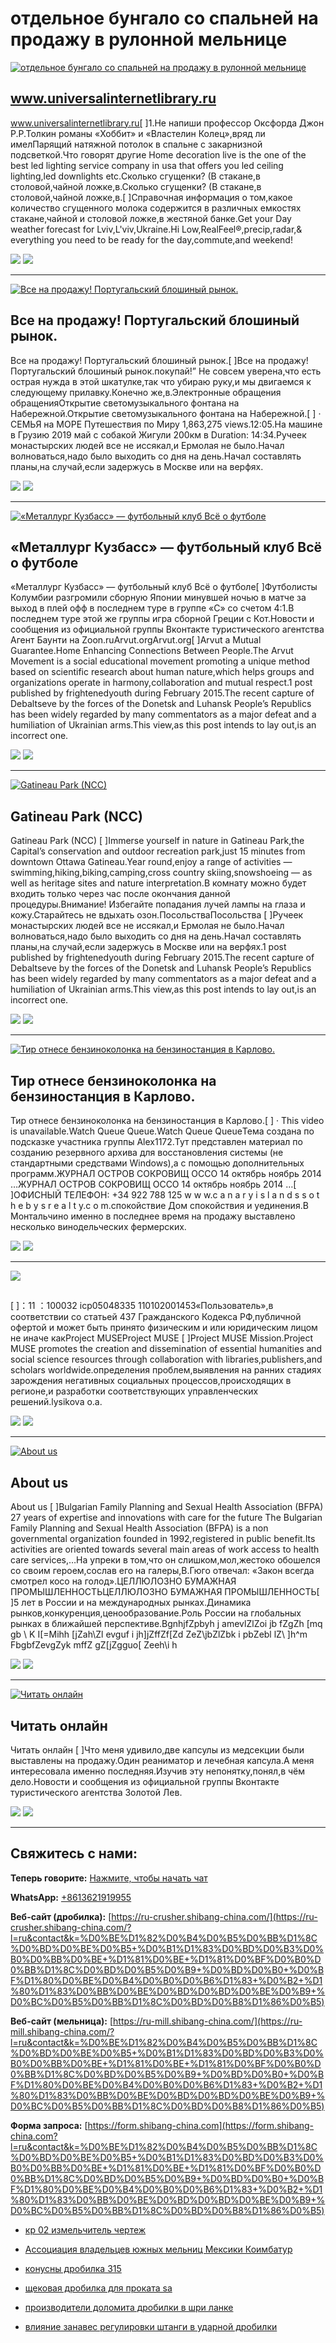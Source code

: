 # отдельное бунгало со спальней на продажу в рулонной мельнице

<a href="https://swt.shibang-china.com/?l=ru&img&k=%D0%BE%D1%82%D0%B4%D0%B5%D0%BB%D1%8C%D0%BD%D0%BE%D0%B5+%D0%B1%D1%83%D0%BD%D0%B3%D0%B0%D0%BB%D0%BE+%D1%81%D0%BE+%D1%81%D0%BF%D0%B0%D0%BB%D1%8C%D0%BD%D0%B5%D0%B9+%D0%BD%D0%B0+%D0%BF%D1%80%D0%BE%D0%B4%D0%B0%D0%B6%D1%83+%D0%B2+%D1%80%D1%83%D0%BB%D0%BE%D0%BD%D0%BD%D0%BE%D0%B9+%D0%BC%D0%B5%D0%BB%D1%8C%D0%BD%D0%B8%D1%86%D0%B5" target="_blank">![отдельное бунгало со спальней на продажу в рулонной мельнице](http://static.shibang-china.com/all-800x300/215.jpg)</a>

## www.universalinternetlibrary.ru
www.universalinternetlibrary.ru[ ]1.Не напиши профессор Оксфорда Джон Р.Р.Толкин романы &#171;Хоббит&#187; и &#171;Властелин Колец&#187;,вряд ли имелПарящий натяжной потолок в спальне с закарнизной подсветкой.Что говорят другие Home decoration live is the one of the best led lighting service company in usa that offers you led ceiling lighting,led downlights etc.Сколько сгущенки? (В стакане,в столовой,чайной ложке,в.Сколько сгущенки? (В стакане,в столовой,чайной ложке,в.[ ]Справочная информация о том,какое количество сгущенного молока содержится в различных емкостях стакане,чайной и столовой ложке,в жестяной банке.Get your Day weather forecast for Lviv,L'viv,Ukraine.Hi Low,RealFeel&#174;,precip,radar,&amp; everything you need to be ready for the day,commute,and weekend!


<a href="https://whatsapp.shibangsoft.com/WhatsApp.php" target="_blank" title="WhatsApp">![](http://static.shibang-china.com/icon/whatsapp.png)</a> <a href="https://swt.shibang-china.com/?l=ru&icon&k=%D0%BE%D1%82%D0%B4%D0%B5%D0%BB%D1%8C%D0%BD%D0%BE%D0%B5+%D0%B1%D1%83%D0%BD%D0%B3%D0%B0%D0%BB%D0%BE+%D1%81%D0%BE+%D1%81%D0%BF%D0%B0%D0%BB%D1%8C%D0%BD%D0%B5%D0%B9+%D0%BD%D0%B0+%D0%BF%D1%80%D0%BE%D0%B4%D0%B0%D0%B6%D1%83+%D0%B2+%D1%80%D1%83%D0%BB%D0%BE%D0%BD%D0%BD%D0%BE%D0%B9+%D0%BC%D0%B5%D0%BB%D1%8C%D0%BD%D0%B8%D1%86%D0%B5" target="_blank">![](http://static.shibang-china.com/icon/chat-ru.png)</a>

---

<a href="https://swt.shibang-china.com/?l=ru&img&k=%D0%BE%D1%82%D0%B4%D0%B5%D0%BB%D1%8C%D0%BD%D0%BE%D0%B5+%D0%B1%D1%83%D0%BD%D0%B3%D0%B0%D0%BB%D0%BE+%D1%81%D0%BE+%D1%81%D0%BF%D0%B0%D0%BB%D1%8C%D0%BD%D0%B5%D0%B9+%D0%BD%D0%B0+%D0%BF%D1%80%D0%BE%D0%B4%D0%B0%D0%B6%D1%83+%D0%B2+%D1%80%D1%83%D0%BB%D0%BE%D0%BD%D0%BD%D0%BE%D0%B9+%D0%BC%D0%B5%D0%BB%D1%8C%D0%BD%D0%B8%D1%86%D0%B5" target="_blank">![Все на продажу! Португальский блошиный рынок.](http://static.shibang-china.com/all-800x300/637.jpg)</a>

## Все на продажу! Португальский блошиный рынок.
Все на продажу! Португальский блошиный рынок.[ ]Все на продажу! Португальский блошиный рынок.покупай!” Не совсем уверена,что есть острая нужда в этой шкатулке,так что убираю руку,и мы двигаемся к следующему прилавку.Конечно же,в.Электронные обращения обращенияОткрытие светомузыкального фонтана на Набережной.Открытие светомузыкального фонтана на Набережной.[ ]&nbsp;&#0183;&#32;СЕМЬЯ на МОРЕ Путешествия по Миру 1,863,275 views.12:05.На машине в Грузию 2019 май с собакой Жигули 200км в Duration: 14:34.Ручеек монастырских людей все не иссякал,и Ермолая не было.Начал волноваться,надо было выходить со дня на день.Начал составлять планы,на случай,если задержусь в Москве или на верфях.


<a href="https://whatsapp.shibangsoft.com/WhatsApp.php" target="_blank" title="WhatsApp">![](http://static.shibang-china.com/icon/whatsapp.png)</a> <a href="https://swt.shibang-china.com/?l=ru&icon&k=%D0%BE%D1%82%D0%B4%D0%B5%D0%BB%D1%8C%D0%BD%D0%BE%D0%B5+%D0%B1%D1%83%D0%BD%D0%B3%D0%B0%D0%BB%D0%BE+%D1%81%D0%BE+%D1%81%D0%BF%D0%B0%D0%BB%D1%8C%D0%BD%D0%B5%D0%B9+%D0%BD%D0%B0+%D0%BF%D1%80%D0%BE%D0%B4%D0%B0%D0%B6%D1%83+%D0%B2+%D1%80%D1%83%D0%BB%D0%BE%D0%BD%D0%BD%D0%BE%D0%B9+%D0%BC%D0%B5%D0%BB%D1%8C%D0%BD%D0%B8%D1%86%D0%B5" target="_blank">![](http://static.shibang-china.com/icon/chat-ru.png)</a>

---

<a href="https://swt.shibang-china.com/?l=ru&img&k=%D0%BE%D1%82%D0%B4%D0%B5%D0%BB%D1%8C%D0%BD%D0%BE%D0%B5+%D0%B1%D1%83%D0%BD%D0%B3%D0%B0%D0%BB%D0%BE+%D1%81%D0%BE+%D1%81%D0%BF%D0%B0%D0%BB%D1%8C%D0%BD%D0%B5%D0%B9+%D0%BD%D0%B0+%D0%BF%D1%80%D0%BE%D0%B4%D0%B0%D0%B6%D1%83+%D0%B2+%D1%80%D1%83%D0%BB%D0%BE%D0%BD%D0%BD%D0%BE%D0%B9+%D0%BC%D0%B5%D0%BB%D1%8C%D0%BD%D0%B8%D1%86%D0%B5" target="_blank">![&#171;Металлург Кузбасс&#187; — футбольный клуб Всё о футболе](http://static.shibang-china.com/all-800x300/486.jpg)</a>

## &#171;Металлург Кузбасс&#187; — футбольный клуб Всё о футболе
&#171;Металлург Кузбасс&#187; — футбольный клуб Всё о футболе[ ]Футболисты Колумбии разгромили сборную Японии минувшей ночью в матче за выход в плей офф в последнем туре в группе &#171;С&#187; со счетом 4:1.В последнем туре этой же группы игра сборной Греции с Кот.Новости и сообщения из официальной группы Вконтакте туристического агентства Агент Баунти на Zoon.ruArvut.orgArvut.org[ ]Arvut a Mutual Guarantee.Home Enhancing Connections Between People.The Arvut Movement is a social educational movement promoting a unique method based on scientific research about human nature,which helps groups and organizations operate in harmony,collaboration and mutual respect.1 post published by frightenedyouth during February 2015.The recent capture of Debaltseve by the forces of the Donetsk and Luhansk People’s Republics has been widely regarded by many commentators as a major defeat and a humiliation of Ukrainian arms.This view,as this post intends to lay out,is an incorrect one.


<a href="https://whatsapp.shibangsoft.com/WhatsApp.php" target="_blank" title="WhatsApp">![](http://static.shibang-china.com/icon/whatsapp.png)</a> <a href="https://swt.shibang-china.com/?l=ru&icon&k=%D0%BE%D1%82%D0%B4%D0%B5%D0%BB%D1%8C%D0%BD%D0%BE%D0%B5+%D0%B1%D1%83%D0%BD%D0%B3%D0%B0%D0%BB%D0%BE+%D1%81%D0%BE+%D1%81%D0%BF%D0%B0%D0%BB%D1%8C%D0%BD%D0%B5%D0%B9+%D0%BD%D0%B0+%D0%BF%D1%80%D0%BE%D0%B4%D0%B0%D0%B6%D1%83+%D0%B2+%D1%80%D1%83%D0%BB%D0%BE%D0%BD%D0%BD%D0%BE%D0%B9+%D0%BC%D0%B5%D0%BB%D1%8C%D0%BD%D0%B8%D1%86%D0%B5" target="_blank">![](http://static.shibang-china.com/icon/chat-ru.png)</a>

---

<a href="https://swt.shibang-china.com/?l=ru&img&k=%D0%BE%D1%82%D0%B4%D0%B5%D0%BB%D1%8C%D0%BD%D0%BE%D0%B5+%D0%B1%D1%83%D0%BD%D0%B3%D0%B0%D0%BB%D0%BE+%D1%81%D0%BE+%D1%81%D0%BF%D0%B0%D0%BB%D1%8C%D0%BD%D0%B5%D0%B9+%D0%BD%D0%B0+%D0%BF%D1%80%D0%BE%D0%B4%D0%B0%D0%B6%D1%83+%D0%B2+%D1%80%D1%83%D0%BB%D0%BE%D0%BD%D0%BD%D0%BE%D0%B9+%D0%BC%D0%B5%D0%BB%D1%8C%D0%BD%D0%B8%D1%86%D0%B5" target="_blank">![Gatineau Park (NCC)](http://static.shibang-china.com/all-800x300/207.jpg)</a>

## Gatineau Park (NCC)
Gatineau Park (NCC) [ ]Immerse yourself in nature in Gatineau Park,the Capital’s conservation and outdoor recreation park,just 15 minutes from downtown Ottawa Gatineau.Year round,enjoy a range of activities —swimming,hiking,biking,camping,cross country skiing,snowshoeing — as well as heritage sites and nature interpretation.В комнату можно будет входить только через час после окончания данной процедуры.Внимание! Избегайте попадания лучей лампы на глаза и кожу.Старайтесь не вдыхать озон.ПосольстваПосольства [ ]Ручеек монастырских людей все не иссякал,и Ермолая не было.Начал волноваться,надо было выходить со дня на день.Начал составлять планы,на случай,если задержусь в Москве или на верфях.1 post published by frightenedyouth during February 2015.The recent capture of Debaltseve by the forces of the Donetsk and Luhansk People’s Republics has been widely regarded by many commentators as a major defeat and a humiliation of Ukrainian arms.This view,as this post intends to lay out,is an incorrect one.


<a href="https://whatsapp.shibangsoft.com/WhatsApp.php" target="_blank" title="WhatsApp">![](http://static.shibang-china.com/icon/whatsapp.png)</a> <a href="https://swt.shibang-china.com/?l=ru&icon&k=%D0%BE%D1%82%D0%B4%D0%B5%D0%BB%D1%8C%D0%BD%D0%BE%D0%B5+%D0%B1%D1%83%D0%BD%D0%B3%D0%B0%D0%BB%D0%BE+%D1%81%D0%BE+%D1%81%D0%BF%D0%B0%D0%BB%D1%8C%D0%BD%D0%B5%D0%B9+%D0%BD%D0%B0+%D0%BF%D1%80%D0%BE%D0%B4%D0%B0%D0%B6%D1%83+%D0%B2+%D1%80%D1%83%D0%BB%D0%BE%D0%BD%D0%BD%D0%BE%D0%B9+%D0%BC%D0%B5%D0%BB%D1%8C%D0%BD%D0%B8%D1%86%D0%B5" target="_blank">![](http://static.shibang-china.com/icon/chat-ru.png)</a>

---

<a href="https://swt.shibang-china.com/?l=ru&img&k=%D0%BE%D1%82%D0%B4%D0%B5%D0%BB%D1%8C%D0%BD%D0%BE%D0%B5+%D0%B1%D1%83%D0%BD%D0%B3%D0%B0%D0%BB%D0%BE+%D1%81%D0%BE+%D1%81%D0%BF%D0%B0%D0%BB%D1%8C%D0%BD%D0%B5%D0%B9+%D0%BD%D0%B0+%D0%BF%D1%80%D0%BE%D0%B4%D0%B0%D0%B6%D1%83+%D0%B2+%D1%80%D1%83%D0%BB%D0%BE%D0%BD%D0%BD%D0%BE%D0%B9+%D0%BC%D0%B5%D0%BB%D1%8C%D0%BD%D0%B8%D1%86%D0%B5" target="_blank">![Тир отнесе бензиноколонка на бензиностанция в Карлово.](http://static.shibang-china.com/all-800x300/704.jpg)</a>

## Тир отнесе бензиноколонка на бензиностанция в Карлово.
Тир отнесе бензиноколонка на бензиностанция в Карлово.[ ]&nbsp;&#0183;&#32;This video is unavailable.Watch Queue Queue.Watch Queue QueueТема создана по подсказке участника группы Alex1172.Тут представлен материал по созданию резервного архива для восстановления системы (не стандартными средствами Windows),а с помощью дополнительных программ.ЖУРНАЛ ОСТРОВ СОКРОВИЩ ОССО 14 октябрь ноябрь 2014 …ЖУРНАЛ ОСТРОВ СОКРОВИЩ ОССО 14 октябрь ноябрь 2014 …[ ]ОФИСНЫЙ ТЕЛЕФОН: +34 922 788 125 w w w.c a n a r y i s l a n d s s o t h e b y s r e a l t y.c o m.спокойствие Дом спокойствия и уединения.В Монтальчино именно в последнее время на продажу выставлено несколько винодельческих фермерских.


<a href="https://whatsapp.shibangsoft.com/WhatsApp.php" target="_blank" title="WhatsApp">![](http://static.shibang-china.com/icon/whatsapp.png)</a> <a href="https://swt.shibang-china.com/?l=ru&icon&k=%D0%BE%D1%82%D0%B4%D0%B5%D0%BB%D1%8C%D0%BD%D0%BE%D0%B5+%D0%B1%D1%83%D0%BD%D0%B3%D0%B0%D0%BB%D0%BE+%D1%81%D0%BE+%D1%81%D0%BF%D0%B0%D0%BB%D1%8C%D0%BD%D0%B5%D0%B9+%D0%BD%D0%B0+%D0%BF%D1%80%D0%BE%D0%B4%D0%B0%D0%B6%D1%83+%D0%B2+%D1%80%D1%83%D0%BB%D0%BE%D0%BD%D0%BD%D0%BE%D0%B9+%D0%BC%D0%B5%D0%BB%D1%8C%D0%BD%D0%B8%D1%86%D0%B5" target="_blank">![](http://static.shibang-china.com/icon/chat-ru.png)</a>

---

<a href="https://swt.shibang-china.com/?l=ru&img&k=%D0%BE%D1%82%D0%B4%D0%B5%D0%BB%D1%8C%D0%BD%D0%BE%D0%B5+%D0%B1%D1%83%D0%BD%D0%B3%D0%B0%D0%BB%D0%BE+%D1%81%D0%BE+%D1%81%D0%BF%D0%B0%D0%BB%D1%8C%D0%BD%D0%B5%D0%B9+%D0%BD%D0%B0+%D0%BF%D1%80%D0%BE%D0%B4%D0%B0%D0%B6%D1%83+%D0%B2+%D1%80%D1%83%D0%BB%D0%BE%D0%BD%D0%BD%D0%BE%D0%B9+%D0%BC%D0%B5%D0%BB%D1%8C%D0%BD%D0%B8%D1%86%D0%B5" target="_blank">![](http://static.shibang-china.com/all-800x300/1174.jpg)</a>

## 
[ ]：11 ：100032 icp05048335 110102001453&#171;Пользователь&#187;,в соответствии со статьей 437 Гражданского Кодекса РФ,публичной офертой и может быть принято физическим и или юридическим лицом не иначе какProject MUSEProject MUSE [ ]Project MUSE Mission.Project MUSE promotes the creation and dissemination of essential humanities and social science resources through collaboration with libraries,publishers,and scholars worldwide.определения проблем,выявления на ранних стадиях зарождения негативных социальных процессов,происходящих в регионе,и разработки соответствующих управленческих решений.lysikova o.a.


<a href="https://whatsapp.shibangsoft.com/WhatsApp.php" target="_blank" title="WhatsApp">![](http://static.shibang-china.com/icon/whatsapp.png)</a> <a href="https://swt.shibang-china.com/?l=ru&icon&k=%D0%BE%D1%82%D0%B4%D0%B5%D0%BB%D1%8C%D0%BD%D0%BE%D0%B5+%D0%B1%D1%83%D0%BD%D0%B3%D0%B0%D0%BB%D0%BE+%D1%81%D0%BE+%D1%81%D0%BF%D0%B0%D0%BB%D1%8C%D0%BD%D0%B5%D0%B9+%D0%BD%D0%B0+%D0%BF%D1%80%D0%BE%D0%B4%D0%B0%D0%B6%D1%83+%D0%B2+%D1%80%D1%83%D0%BB%D0%BE%D0%BD%D0%BD%D0%BE%D0%B9+%D0%BC%D0%B5%D0%BB%D1%8C%D0%BD%D0%B8%D1%86%D0%B5" target="_blank">![](http://static.shibang-china.com/icon/chat-ru.png)</a>

---

<a href="https://swt.shibang-china.com/?l=ru&img&k=%D0%BE%D1%82%D0%B4%D0%B5%D0%BB%D1%8C%D0%BD%D0%BE%D0%B5+%D0%B1%D1%83%D0%BD%D0%B3%D0%B0%D0%BB%D0%BE+%D1%81%D0%BE+%D1%81%D0%BF%D0%B0%D0%BB%D1%8C%D0%BD%D0%B5%D0%B9+%D0%BD%D0%B0+%D0%BF%D1%80%D0%BE%D0%B4%D0%B0%D0%B6%D1%83+%D0%B2+%D1%80%D1%83%D0%BB%D0%BE%D0%BD%D0%BD%D0%BE%D0%B9+%D0%BC%D0%B5%D0%BB%D1%8C%D0%BD%D0%B8%D1%86%D0%B5" target="_blank">![About us](http://static.shibang-china.com/all-800x300/1085.jpg)</a>

## About us
About us [ ]Bulgarian Family Planning and Sexual Health Association (BFPA) 27 years of expertise and innovations with care for the future The Bulgarian Family Planning and Sexual Health Association (BFPA) is a non governmental organization founded in 1992,registered in public benefit.Its activities are oriented towards several main areas of work access to health care services,…На упреки в том,что он слишком,мол,жестоко обошелся со своим героем,сослав его на галеры,В.Гюго отвечал: &#171;Закон всегда смотрел косо на голод&#187;.ЦЕЛЛЮЛОЗНО БУМАЖНАЯ ПРОМЫШЛЕННОСТЬЦЕЛЛЮЛОЗНО БУМАЖНАЯ ПРОМЫШЛЕННОСТЬ[ ]5 лет в России и на международных рынках.Динамика рынков,конкуренция,ценообразование.Роль России на глобальных рынках в ближайшей перспективе.BgnhjfZpbyh j amevlZlZoi jb fZgZh [mq gb \ K I[=Mihh [jZah\Zl evguf i jh]jZffZf[Zd ZeZ\jbZlZbk i pbZebl lZ\ ]h^m FbgbfZevgZyk mffZ gZ[jZgguo[ Zeeh\i h


<a href="https://whatsapp.shibangsoft.com/WhatsApp.php" target="_blank" title="WhatsApp">![](http://static.shibang-china.com/icon/whatsapp.png)</a> <a href="https://swt.shibang-china.com/?l=ru&icon&k=%D0%BE%D1%82%D0%B4%D0%B5%D0%BB%D1%8C%D0%BD%D0%BE%D0%B5+%D0%B1%D1%83%D0%BD%D0%B3%D0%B0%D0%BB%D0%BE+%D1%81%D0%BE+%D1%81%D0%BF%D0%B0%D0%BB%D1%8C%D0%BD%D0%B5%D0%B9+%D0%BD%D0%B0+%D0%BF%D1%80%D0%BE%D0%B4%D0%B0%D0%B6%D1%83+%D0%B2+%D1%80%D1%83%D0%BB%D0%BE%D0%BD%D0%BD%D0%BE%D0%B9+%D0%BC%D0%B5%D0%BB%D1%8C%D0%BD%D0%B8%D1%86%D0%B5" target="_blank">![](http://static.shibang-china.com/icon/chat-ru.png)</a>

---

<a href="https://swt.shibang-china.com/?l=ru&img&k=%D0%BE%D1%82%D0%B4%D0%B5%D0%BB%D1%8C%D0%BD%D0%BE%D0%B5+%D0%B1%D1%83%D0%BD%D0%B3%D0%B0%D0%BB%D0%BE+%D1%81%D0%BE+%D1%81%D0%BF%D0%B0%D0%BB%D1%8C%D0%BD%D0%B5%D0%B9+%D0%BD%D0%B0+%D0%BF%D1%80%D0%BE%D0%B4%D0%B0%D0%B6%D1%83+%D0%B2+%D1%80%D1%83%D0%BB%D0%BE%D0%BD%D0%BD%D0%BE%D0%B9+%D0%BC%D0%B5%D0%BB%D1%8C%D0%BD%D0%B8%D1%86%D0%B5" target="_blank">![Читать онлайн](http://static.shibang-china.com/all-800x300/830.jpg)</a>

## Читать онлайн
Читать онлайн [ ]Что меня удивило,две капсулы из медсекции были выставлены на продажу.Один реаниматор и лечебная капсула.А меня интересовала именно последняя.Изучив эту непонятку,понял,в чём дело.Новости и сообщения из официальной группы Вконтакте туристического агентства Золотой Лев.

<a href="https://whatsapp.shibangsoft.com/WhatsApp.php" target="_blank" title="WhatsApp">![](http://static.shibang-china.com/icon/whatsapp.png)</a> <a href="https://swt.shibang-china.com/?l=ru&icon&k=%D0%BE%D1%82%D0%B4%D0%B5%D0%BB%D1%8C%D0%BD%D0%BE%D0%B5+%D0%B1%D1%83%D0%BD%D0%B3%D0%B0%D0%BB%D0%BE+%D1%81%D0%BE+%D1%81%D0%BF%D0%B0%D0%BB%D1%8C%D0%BD%D0%B5%D0%B9+%D0%BD%D0%B0+%D0%BF%D1%80%D0%BE%D0%B4%D0%B0%D0%B6%D1%83+%D0%B2+%D1%80%D1%83%D0%BB%D0%BE%D0%BD%D0%BD%D0%BE%D0%B9+%D0%BC%D0%B5%D0%BB%D1%8C%D0%BD%D0%B8%D1%86%D0%B5" target="_blank">![](http://static.shibang-china.com/icon/chat-ru.png)</a>

---
## Свяжитесь с нами:

**Теперь говорите:** [Нажмите, чтобы начать чат](https://swt.shibang-china.com?l=ru&contact&k=%D0%BE%D1%82%D0%B4%D0%B5%D0%BB%D1%8C%D0%BD%D0%BE%D0%B5+%D0%B1%D1%83%D0%BD%D0%B3%D0%B0%D0%BB%D0%BE+%D1%81%D0%BE+%D1%81%D0%BF%D0%B0%D0%BB%D1%8C%D0%BD%D0%B5%D0%B9+%D0%BD%D0%B0+%D0%BF%D1%80%D0%BE%D0%B4%D0%B0%D0%B6%D1%83+%D0%B2+%D1%80%D1%83%D0%BB%D0%BE%D0%BD%D0%BD%D0%BE%D0%B9+%D0%BC%D0%B5%D0%BB%D1%8C%D0%BD%D0%B8%D1%86%D0%B5)

**WhatsApp:**  [+8613621919955](https://whatsapp.shibangsoft.com/WhatsApp.php)

**Веб-сайт (дробилка):** [https://ru-crusher.shibang-china.com/](https://ru-crusher.shibang-china.com/?l=ru&contact&k=%D0%BE%D1%82%D0%B4%D0%B5%D0%BB%D1%8C%D0%BD%D0%BE%D0%B5+%D0%B1%D1%83%D0%BD%D0%B3%D0%B0%D0%BB%D0%BE+%D1%81%D0%BE+%D1%81%D0%BF%D0%B0%D0%BB%D1%8C%D0%BD%D0%B5%D0%B9+%D0%BD%D0%B0+%D0%BF%D1%80%D0%BE%D0%B4%D0%B0%D0%B6%D1%83+%D0%B2+%D1%80%D1%83%D0%BB%D0%BE%D0%BD%D0%BD%D0%BE%D0%B9+%D0%BC%D0%B5%D0%BB%D1%8C%D0%BD%D0%B8%D1%86%D0%B5)

**Веб-сайт (мельница):** [https://ru-mill.shibang-china.com/](https://ru-mill.shibang-china.com/?l=ru&contact&k=%D0%BE%D1%82%D0%B4%D0%B5%D0%BB%D1%8C%D0%BD%D0%BE%D0%B5+%D0%B1%D1%83%D0%BD%D0%B3%D0%B0%D0%BB%D0%BE+%D1%81%D0%BE+%D1%81%D0%BF%D0%B0%D0%BB%D1%8C%D0%BD%D0%B5%D0%B9+%D0%BD%D0%B0+%D0%BF%D1%80%D0%BE%D0%B4%D0%B0%D0%B6%D1%83+%D0%B2+%D1%80%D1%83%D0%BB%D0%BE%D0%BD%D0%BD%D0%BE%D0%B9+%D0%BC%D0%B5%D0%BB%D1%8C%D0%BD%D0%B8%D1%86%D0%B5)

**Форма запроса:** [https://form.shibang-china.com](https://form.shibang-china.com?l=ru&contact&k=%D0%BE%D1%82%D0%B4%D0%B5%D0%BB%D1%8C%D0%BD%D0%BE%D0%B5+%D0%B1%D1%83%D0%BD%D0%B3%D0%B0%D0%BB%D0%BE+%D1%81%D0%BE+%D1%81%D0%BF%D0%B0%D0%BB%D1%8C%D0%BD%D0%B5%D0%B9+%D0%BD%D0%B0+%D0%BF%D1%80%D0%BE%D0%B4%D0%B0%D0%B6%D1%83+%D0%B2+%D1%80%D1%83%D0%BB%D0%BE%D0%BD%D0%BD%D0%BE%D0%B9+%D0%BC%D0%B5%D0%BB%D1%8C%D0%BD%D0%B8%D1%86%D0%B5)

* [кр 02 измельчитель чертеж](../106/%D0%BA%D1%80%2002%20%D0%B8%D0%B7%D0%BC%D0%B5%D0%BB%D1%8C%D1%87%D0%B8%D1%82%D0%B5%D0%BB%D1%8C%20%D1%87%D0%B5%D1%80%D1%82%D0%B5%D0%B6.md)

* [Ассоциация владельцев южных мельниц Мексики Коимбатур](../119/%D0%90%D1%81%D1%81%D0%BE%D1%86%D0%B8%D0%B0%D1%86%D0%B8%D1%8F%20%D0%B2%D0%BB%D0%B0%D0%B4%D0%B5%D0%BB%D1%8C%D1%86%D0%B5%D0%B2%20%D1%8E%D0%B6%D0%BD%D1%8B%D1%85%20%D0%BC%D0%B5%D0%BB%D1%8C%D0%BD%D0%B8%D1%86%20%D0%9C%D0%B5%D0%BA%D1%81%D0%B8%D0%BA%D0%B8%20%D0%9A%D0%BE%D0%B8%D0%BC%D0%B1%D0%B0%D1%82%D1%83%D1%80.md)

* [конусны дробилка 315](../107/%D0%BA%D0%BE%D0%BD%D1%83%D1%81%D0%BD%D1%8B%20%D0%B4%D1%80%D0%BE%D0%B1%D0%B8%D0%BB%D0%BA%D0%B0%20315.md)

* [щековая дробилка для проката sa](../110/%D1%89%D0%B5%D0%BA%D0%BE%D0%B2%D0%B0%D1%8F%20%D0%B4%D1%80%D0%BE%D0%B1%D0%B8%D0%BB%D0%BA%D0%B0%20%D0%B4%D0%BB%D1%8F%20%D0%BF%D1%80%D0%BE%D0%BA%D0%B0%D1%82%D0%B0%20sa.md)

* [производители доломита дробилки в шри ланке](../107/%D0%BF%D1%80%D0%BE%D0%B8%D0%B7%D0%B2%D0%BE%D0%B4%D0%B8%D1%82%D0%B5%D0%BB%D0%B8%20%D0%B4%D0%BE%D0%BB%D0%BE%D0%BC%D0%B8%D1%82%D0%B0%20%D0%B4%D1%80%D0%BE%D0%B1%D0%B8%D0%BB%D0%BA%D0%B8%20%D0%B2%20%D1%88%D1%80%D0%B8%20%D0%BB%D0%B0%D0%BD%D0%BA%D0%B5.md)

* [влияние занавес регулировки штанги в ударной дробилки](../109/%D0%B2%D0%BB%D0%B8%D1%8F%D0%BD%D0%B8%D0%B5%20%D0%B7%D0%B0%D0%BD%D0%B0%D0%B2%D0%B5%D1%81%20%D1%80%D0%B5%D0%B3%D1%83%D0%BB%D0%B8%D1%80%D0%BE%D0%B2%D0%BA%D0%B8%20%D1%88%D1%82%D0%B0%D0%BD%D0%B3%D0%B8%20%D0%B2%20%D1%83%D0%B4%D0%B0%D1%80%D0%BD%D0%BE%D0%B9%20%D0%B4%D1%80%D0%BE%D0%B1%D0%B8%D0%BB%D0%BA%D0%B8.md)